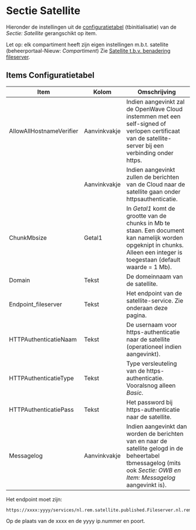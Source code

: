 # Sectie Satellite

Hieronder de instellingen uit de [configuratietabel](/docs/instellen_inrichten/configuratie.md) (tbinitialisatie) van de _Sectie: Satellite_ gerangschikt op item.

Let op: elk compartiment heeft zijn eigen instellingen m.b.t. satellite (beheerportaal-Nieuw: _Compartiment_) Zie [Satellite t.b.v. benadering fileserver](/docs/instellen_inrichten/satellite_filesysteem.md).

## Items Configuratietabel

| Item                     | Kolom        | Omschrijving                                                                                                                                                              |
| ------------------------ | ------------ | ------------------------------------------------------------------------------------------------------------------------------------------------------------------------- |
| AllowAllHostnameVerifier | Aanvinkvakje | Indien aangevinkt zal de OpenWave Cloud instemmen met een self-signed of verlopen certificaat van de satellite-server bij een verbinding onder https.                     |
|                          | Aanvinkvakje | Indien aangevinkt zullen de berichten van de Cloud naar de satellite gaan onder httpsauthenticatie.                                                                       |
| ChunkMbsize              | Getal1       | In _Getal1_ komt de grootte van de chunks in Mb te staan. Een document kan namelijk worden opgeknipt in chunks. Alleen een integer is toegestaan (default waarde = 1 Mb). |
| Domain                   | Tekst        | De domeinnaam van de satellite.                                                                                                                                           |
| Endpoint_fileserver      | Tekst        | Het endpoint van de satellite-service. Zie onderaan deze pagina.                                                                                                          |
| HTTPAuthenticatieNaam    | Tekst        | De usernaam voor https-authenticatie naar de satellite (operationeel indien aangevinkt).                                                                                  |
| HTTPAuthenticatieType    | Tekst        | Type versleuteling van de https-authenticatie. Vooralsnog alleen _Basic_.                                                                                                 |
| HTTPAuthenticatiePass    | Tekst        | Het password bij https-authenticatie naar de satellite.                                                                                                                   |
| Messagelog               | Aanvinkvakje | Indien aangevinkt dan worden de berichten van en naar de satellite gelogd in de beheertabel tbmessagelog (mits ook _Sectie: OWB en Item: Messagelog_ aangevinkt is).      |

Het endpoint moet zijn:

```
https://xxxx:yyyy/services/nl.rem.satellite.published.Fileserver.nl.rem.satellite.published.FileserverHttpSoap12Endpoint/
```

Op de plaats van de xxxx en de yyyy ip.nummer en poort.
